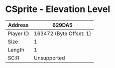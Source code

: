 
#  CSprite - Elevation Level
Address   | 629DA5
----------|-------------
Player ID | 163472 (Byte Offset: 1)
Size 	  | 1
Length 	  | 1
SC:R      | Unsupported


